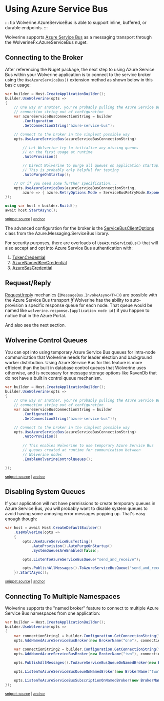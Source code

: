 # Using Azure Service Bus

::: tip
Wolverine.AzureServiceBus is able to support inline, buffered, or durable endpoints.
:::

Wolverine supports [Azure Service Bus](https://learn.microsoft.com/en-us/azure/service-bus-messaging/service-bus-messaging-overview) as a messaging transport through the WolverineFx.AzureServiceBus nuget.

## Connecting to the Broker

After referencing the Nuget package, the next step to using Azure Service Bus within your Wolverine
application is to connect to the service broker using the `UseAzureServiceBus()` extension
method as shown below in this basic usage:

<!-- snippet: sample_basic_connection_to_azure_service_bus -->
<a id='snippet-sample_basic_connection_to_azure_service_bus'></a>
```cs
var builder = Host.CreateApplicationBuilder();
builder.UseWolverine(opts =>
{
    // One way or another, you're probably pulling the Azure Service Bus
    // connection string out of configuration
    var azureServiceBusConnectionString = builder
        .Configuration
        .GetConnectionString("azure-service-bus");

    // Connect to the broker in the simplest possible way
    opts.UseAzureServiceBus(azureServiceBusConnectionString)

        // Let Wolverine try to initialize any missing queues
        // on the first usage at runtime
        .AutoProvision()

        // Direct Wolverine to purge all queues on application startup.
        // This is probably only helpful for testing
        .AutoPurgeOnStartup();

    // Or if you need some further specification...
    opts.UseAzureServiceBus(azureServiceBusConnectionString,
        azure => { azure.RetryOptions.Mode = ServiceBusRetryMode.Exponential; });
});

using var host = builder.Build();
await host.StartAsync();
```
<sup><a href='https://github.com/JasperFx/wolverine/blob/main/src/Transports/Azure/Wolverine.AzureServiceBus.Tests/DocumentationSamples.cs#L14-L44' title='Snippet source file'>snippet source</a> | <a href='#snippet-sample_basic_connection_to_azure_service_bus' title='Start of snippet'>anchor</a></sup>
<!-- endSnippet -->

The advanced configuration for the broker is the [ServiceBusClientOptions](https://learn.microsoft.com/en-us/dotnet/api/azure.messaging.servicebus.servicebusclientoptions?view=azure-dotnet) class from the Azure.Messaging.ServiceBus
library. 

For security purposes, there are overloads of `UseAzureServiceBus()` that will also accept and opt into Azure Service Bus authentication with:

1. [TokenCredential](https://learn.microsoft.com/en-us/dotnet/api/azure.core.tokencredential?view=azure-dotnet)
2. [AzureNamedKeyCredential](https://learn.microsoft.com/en-us/dotnet/api/azure.azurenamedkeycredential?view=azure-dotnet)
3. [AzureSasCredential](https://learn.microsoft.com/en-us/dotnet/api/azure.azuresascredential?view=azure-dotnet)

## Request/Reply

[Request/reply](https://www.enterpriseintegrationpatterns.com/patterns/messaging/RequestReply.html) mechanics (`IMessageBus.InvokeAsync<T>()`) are possible with the Azure Service Bus transport *if* Wolverine has the ability to auto-provision
a specific response queue for each node. That queue would be named like `wolverine.response.[application node id]` if you happen
to notice that in the Azure Portal.

And also see the next section. 

## Wolverine Control Queues

You can opt into using temporary Azure Service Bus queues for intra-node communication
that Wolverine needs for leader election and background worker distribution. Using Azure
Service Bus for this feature is more efficient than the built in database control
queues that Wolverine uses otherwise, and is necessary for message storage options like
RavenDb that do not have a built in control queue mechanism.

<!-- snippet: sample_enabling_azure_service_bus_control_queues -->
<a id='snippet-sample_enabling_azure_service_bus_control_queues'></a>
```cs
var builder = Host.CreateApplicationBuilder();
builder.UseWolverine(opts =>
{
    // One way or another, you're probably pulling the Azure Service Bus
    // connection string out of configuration
    var azureServiceBusConnectionString = builder
        .Configuration
        .GetConnectionString("azure-service-bus")!;

    // Connect to the broker in the simplest possible way
    opts.UseAzureServiceBus(azureServiceBusConnectionString)
        .AutoProvision()
        
        // This enables Wolverine to use temporary Azure Service Bus
        // queues created at runtime for communication between
        // Wolverine nodes
        .EnableWolverineControlQueues();

});
```
<sup><a href='https://github.com/JasperFx/wolverine/blob/main/src/Transports/Azure/Wolverine.AzureServiceBus.Tests/DocumentationSamples.cs#L193-L216' title='Snippet source file'>snippet source</a> | <a href='#snippet-sample_enabling_azure_service_bus_control_queues' title='Start of snippet'>anchor</a></sup>
<!-- endSnippet -->

## Disabling System Queues

If your application will not have permissions to create temporary queues in Azure Service Bus, you will probably want
to disable system queues to avoid having some annoying error messages popping up. That's easy enough though:

<!-- snippet: sample_disable_system_queues_in_azure_service_bus -->
<a id='snippet-sample_disable_system_queues_in_azure_service_bus'></a>
```cs
var host = await Host.CreateDefaultBuilder()
    .UseWolverine(opts =>
    {
        opts.UseAzureServiceBusTesting()
            .AutoProvision().AutoPurgeOnStartup()
            .SystemQueuesAreEnabled(false);

        opts.ListenToAzureServiceBusQueue("send_and_receive");

        opts.PublishAllMessages().ToAzureServiceBusQueue("send_and_receive");
    }).StartAsync();
```
<sup><a href='https://github.com/JasperFx/wolverine/blob/main/src/Transports/Azure/Wolverine.AzureServiceBus.Tests/end_to_end.cs#L74-L88' title='Snippet source file'>snippet source</a> | <a href='#snippet-sample_disable_system_queues_in_azure_service_bus' title='Start of snippet'>anchor</a></sup>
<!-- endSnippet -->

## Connecting To Multiple Namespaces <Badge type="tip" text="5.0" />

Wolverine supports the "named broker" feature to connect to multiple Azure Service Bus namespaces from one application:

<!-- snippet: sample_using_named_azure_service_bus_broker -->
<a id='snippet-sample_using_named_azure_service_bus_broker'></a>
```cs
var builder = Host.CreateApplicationBuilder();
builder.UseWolverine(opts =>
{
    var connectionString1 = builder.Configuration.GetConnectionString("azureservicebus1");
    opts.AddNamedAzureServiceBusBroker(new BrokerName("one"), connectionString1);
    
    var connectionString2 = builder.Configuration.GetConnectionString("azureservicebus2");
    opts.AddNamedAzureServiceBusBroker(new BrokerName("two"), connectionString2);

    opts.PublishAllMessages().ToAzureServiceBusQueueOnNamedBroker(new BrokerName("one"), "queue1");

    opts.ListenToAzureServiceBusQueueOnNamedBroker(new BrokerName("two"), "incoming");

    opts.ListenToAzureServiceBusSubscriptionOnNamedBroker(new BrokerName("two"), "subscription1");
});
```
<sup><a href='https://github.com/JasperFx/wolverine/blob/main/src/Transports/Azure/Wolverine.AzureServiceBus.Tests/end_to_end_with_named_broker.cs#L21-L39' title='Snippet source file'>snippet source</a> | <a href='#snippet-sample_using_named_azure_service_bus_broker' title='Start of snippet'>anchor</a></sup>
<!-- endSnippet -->






